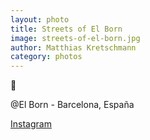 ```yaml
---
layout: photo
title: Streets of El Born
image: streets-of-el-born.jpg
author: Matthias Kretschmann
category: photos
---
```


🥃

@El Born - Barcelona, España

[Instagram](https://www.instagram.com/p/BQdxdFFFF4Y/)
